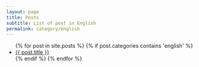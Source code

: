 ```yaml
---
layout: page
title: Posts
subtitle: List of post in English
permalink: category/english
---
```


<ul>
    {% for post in site.posts %}
        {% if post.categories contains 'english' %}
            <li><a href="{{ post.url | prepend: site.baseurl }}">{{ post.title }}</a></li>
        {% endif %}
    {% endfor %}
</ul>